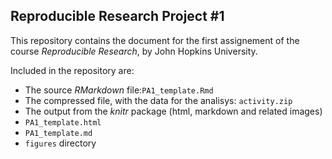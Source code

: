 ## Reproducible Research Project #1

This repository contains the document for the first assignement of the course *Reproducible Research*, by John Hopkins University.

Included in the repository are:
*   The source *RMarkdown* file:`PA1_template.Rmd`
*   The compressed file, with the data for the analisys: `activity.zip`
*   The output from the *knitr* package (html, markdown and related images) 
  *   `PA1_template.html`
  *   `PA1_template.md`
  *   `figures` directory
